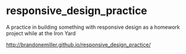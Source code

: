 responsive_design_practice
==========================

A practice in building something with responsive design as a homework project while at the Iron Yard

http://brandonemiller.github.io/responsive_design_practice/

